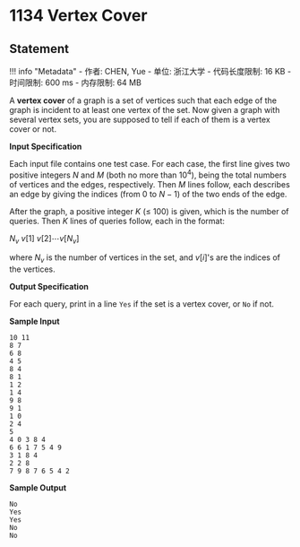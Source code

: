 
# 1134 Vertex Cover

## Statement

!!! info "Metadata"
    - 作者: CHEN, Yue
    - 单位: 浙江大学
    - 代码长度限制: 16 KB
    - 时间限制: 600 ms
    - 内存限制: 64 MB

A **vertex cover** of a graph is a set of vertices such that each edge of the graph is incident to at least one vertex of the set. Now given a graph with several vertex sets, you are supposed to tell if each of them is a vertex cover or not.

**Input Specification**

Each input file contains one test case. For each case, the first line gives two positive integers $N$ and $M$ (both no more than $10^4$), being the total numbers of vertices and the edges, respectively. Then $M$ lines follow, each describes an edge by giving the indices (from 0 to $N-1$) of the two ends of the edge.

After the graph, a positive integer $K$ ($\le$ 100) is given, which is the number of queries. Then $K$ lines of queries follow, each in the format:

$N_v$ $v[1]$ $v[2] \cdots v[N_v]$

where $N_v$ is the number of vertices in the set, and $v[i]$'s are the indices of the vertices.

**Output Specification**

For each query, print in a line `Yes` if the set is a vertex cover, or `No` if not.

**Sample Input**
```plaintext
10 11
8 7
6 8
4 5
8 4
8 1
1 2
1 4
9 8
9 1
1 0
2 4
5
4 0 3 8 4
6 6 1 7 5 4 9
3 1 8 4
2 2 8
7 9 8 7 6 5 4 2
```

**Sample Output**
```plaintext
No
Yes
Yes
No
No
```

